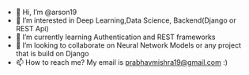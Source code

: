 - 👋 Hi, I’m @arson19
- 👀 I’m interested in Deep Learning,Data Science, Backend(Django or REST Api)
- 🌱 I’m currently learning Authentication and REST frameworks
- 💞️ I’m looking to collaborate on Neural Network Models or any project that is build on Django
- 📫 How to reach me? My email is prabhavmishra19@gmail.com :)

<!---
arson19/arson19 is a ✨ special ✨ repository because its `README.md` (this file) appears on your GitHub profile.
You can click the Preview link to take a look at your changes.
--->

